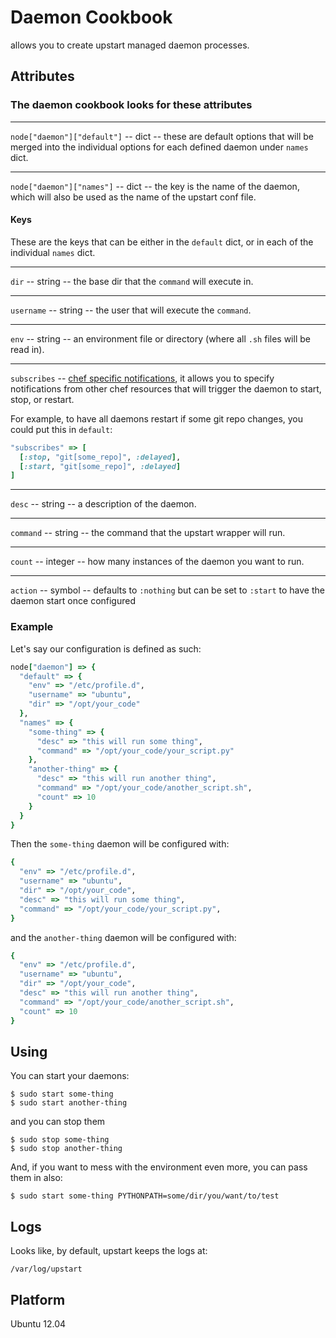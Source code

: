 # Daemon Cookbook

allows you to create upstart managed daemon processes.

## Attributes

### The daemon cookbook looks for these attributes

---------

`node["daemon"]["default"]` -- dict -- these are default options that will be merged into the individual options for each defined daemon under `names` dict.

---------

`node["daemon"]["names"]` -- dict -- the key is the name of the daemon, which will also be used as the name of the upstart conf file.

#### Keys

These are the keys that can be either in the `default` dict, or in each of the individual `names` dict.

---------

`dir` -- string -- the base dir that the `command` will execute in.

---------

`username` -- string -- the user that will execute the `command`.

---------

`env` -- string -- an environment file or directory (where all `.sh` files will be read in).

---------

`subscribes` -- [chef specific notifications](http://docs.getchef.com/resource_common.html#subscribes-syntax), it allows you to specify notifications from other chef resources that will trigger the daemon to start, stop, or restart.

For example, to have all daemons restart if some git repo changes, you could put this in `default`:

```ruby
"subscribes" => [
  [:stop, "git[some_repo]", :delayed],
  [:start, "git[some_repo]", :delayed]
]
```

---------

`desc` -- string -- a description of the daemon.

---------

`command` -- string -- the command that the upstart wrapper will run.

---------

`count` -- integer -- how many instances of the daemon you want to run.

---------

`action` -- symbol -- defaults to `:nothing` but can be set to `:start` to have the daemon start once configured


### Example

Let's say our configuration is defined as such:

```ruby
node["daemon"] => {
  "default" => {
    "env" => "/etc/profile.d",
    "username" => "ubuntu",
    "dir" => "/opt/your_code"
  },
  "names" => {
    "some-thing" => {
      "desc" => "this will run some thing",
      "command" => "/opt/your_code/your_script.py"
    },
    "another-thing" => {
      "desc" => "this will run another thing",
      "command" => "/opt/your_code/another_script.sh",
      "count" => 10
    }
  }
}
```

Then the `some-thing` daemon will be configured with:

```ruby
{
  "env" => "/etc/profile.d",
  "username" => "ubuntu",
  "dir" => "/opt/your_code",
  "desc" => "this will run some thing",
  "command" => "/opt/your_code/your_script.py",
}
```

and the `another-thing` daemon will be configured with:

```ruby
{
  "env" => "/etc/profile.d",
  "username" => "ubuntu",
  "dir" => "/opt/your_code",
  "desc" => "this will run another thing",
  "command" => "/opt/your_code/another_script.sh",
  "count" => 10
}
```

## Using

You can start your daemons:

    $ sudo start some-thing
    $ sudo start another-thing

and you can stop them

    $ sudo stop some-thing
    $ sudo stop another-thing

And, if you want to mess with the environment even more, you can pass them in also:

    $ sudo start some-thing PYTHONPATH=some/dir/you/want/to/test

## Logs

Looks like, by default, upstart keeps the logs at:

    /var/log/upstart

## Platform

Ubuntu 12.04

